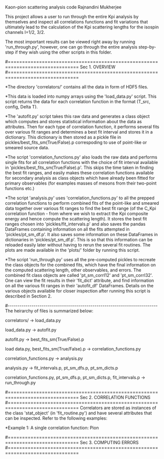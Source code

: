 Kaon-pion scattering analysis code
Rajnandini Mukherjee

This project allows a user to run through the entire Kpi analysis by themselves
and inspect all correlations functions and fit variations that ultimately lead to 
the calculation of the Kpi scattering lengths for the isospin channels I=1/2, 3/2.

The most important results can be viewed right away by running 'run_through.py', 
however, one can go through the entire analysis step-by-step if they wish using
the other scripts in this folder. 

#===============================================================================
Sec 1. OVERVIEW
#===============================================================================

*The directory 'correlators/' contains all the data in form of HDF5 files.

*This data is loaded into numpy arrays using the 'load_data.py' script. This script
returns the data for each correlation function in the format (T_src, config, Delta T).

*The 'autofit.py' script takes this raw data and generates a class object which
computes and stores statistical information about the data as attributes. Then for
each type of correlation function, it performs several fits over various fit ranges
and determines a best fit interval and stores it in a dictionary. This dictionary is
then stored as a pickle file in pickles/best_fits_sm(True/False).p correspoding to
use of point-like or smeared source data. 

*The script 'correlation_functions.py' also loads the raw data and performs single
fits for all correlation functions with the choice of fit interval available in 
'pickles/best_fits_sm(True/False).p'. This skips the time taken in finding the best
fit ranges, and easily makes these correlation functions available for secondary
analysis as class objects which have already been fitted for primary observables
(for examples masses of mesons from their two-point functions etc.)

*The script 'analysis.py' uses 'correlation_functions.py' to all the prepped
correlation functions to perform combined fits of the point-like and smeared
data together over various fit ranges to find the best fit range (of the C_Kpi
correlation function - from where we wish to extract the Kpi composite energy
and hence compute the scattering length). It stores the best fit ranges chosen
into 'pickles/fit_intervals.p' and also saves the pandas DataFrames containing
information on all the fits attempted in 'pickles/pt_sm_df.p'. It also saves
some information on these DataFrames in dictionaries in 'pickles/pt_sm_df.p'.
This is so that this information can be reloaded easily later without having
to rerun the several fit routines. The plots are made available in the 'plots/'
folder by running this script.

*The script 'run_through.py' uses all the pre-computed pickles to recreate the
class objects for the combined fits, which have the final information on the
computed scattering length, other observables, and errors. The combined fit
class objects are called 'pt_sm_corrI12' and 'pt_sm_corrI32'. One can view the
fit results in their 'fit_dict' attribute, and find information on all the 
various fit ranges in their 'autofit_df' DataFrames. Details on the various
objects available for closer inspection after running this script is described
in Section 2.

#----------------------------------------------------------------------------
The heirarchy of files is summarized below:

correlators/ -> load_data.py

load_data.py -> autofit.py

autofit.py -> best_fits_sm(True/False).p

load data.py,
best_fits_sm(True/False).p -> correlation_functions.py

correlation_functions.py -> analysis.py

analysis.py -> fit_intervals.p, pt_sm_dfs.p, pt_sm_dicts.p

correlation_functions.py,
pt_sm_dfs.p, pt_sm_dicts.p,
fit_intervals.p -> run_through.py


#===============================================================================
Sec 2. CORRELATION FUNCTIONS
#===============================================================================
Correlators are stored as instances of the class 'stat_object' (in 'fit_routine.py')
and have several attributes that can be inspected. Refer to the following examples:

*Example 1: A single correlation function: Pion
    















#===============================================================================
Sec 3. COMPUTING ERRORS
#===============================================================================

